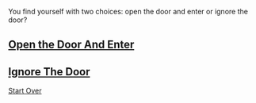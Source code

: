 You find yourself with two choices: open the door and enter or ignore the door?

## [Open the Door And Enter](exit.md)
## [Ignore The Door](lost.md)

[Start Over](../README.md)
